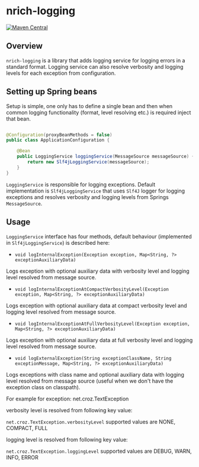 # nrich-logging

[![Maven Central](https://maven-badges.herokuapp.com/maven-central/net.croz.nrich/nrich-logging/badge.svg?color=blue)](https://maven-badges.herokuapp.com/maven-central/net.croz.nrich/nrich-logging)

## Overview

`nrich-logging` is a library that adds logging service for logging errors in a standard format. Logging service can also resolve verbosity and logging levels for each exception from configuration.

## Setting up Spring beans

Setup is simple, one only has to define a single bean and then when common logging functionality (format, level resolving etc.) is required inject that bean.

```java

@Configuration(proxyBeanMethods = false)
public class ApplicationConfiguration {

    @Bean
    public LoggingService loggingService(MessageSource messageSource) {
        return new Slf4jLoggingService(messageSource);
    }
}

```

`LoggingService` is responsible for logging exceptions. Default implementation is `Slf4jLoggingService` that uses `Slf4J` logger for logging exceptions and resolves verbosity and logging levels from
Springs `MessageSource`.

## Usage

`LoggingService` interface has four methods, default behaviour (implemented in `Slf4jLoggingService`) is described here:

- `void logInternalException(Exception exception, Map<String, ?> exceptionAuxiliaryData)`

Logs exception with optional auxiliary data with verbosity level and logging level resolved from message source.

- `void logInternalExceptionAtCompactVerbosityLevel(Exception exception, Map<String, ?> exceptionAuxiliaryData)`

Logs exception with optional auxiliary data at compact verbosity level and logging level resolved from message source.

- `void logInternalExceptionAtFullVerbosityLevel(Exception exception, Map<String, ?> exceptionAuxiliaryData)`

Logs exception with optional auxiliary data at full verbosity level and logging level resolved from message source.

- `void logExternalException(String exceptionClassName, String exceptionMessage, Map<String, ?> exceptionAuxiliaryData)`

Logs exceptions with class name and optional auxiliary data with logging level resolved from message source (useful when we don't have the exception class on classpath).

For example for exception: net.croz.TextException

verbosity level is resolved from following key value:

`net.croz.TextException.verbosityLevel` supported values are NONE, COMPACT, FULL

logging level is resolved from following key value:

`net.croz.TextException.loggingLevel` supported values are DEBUG, WARN, INFO, ERROR
